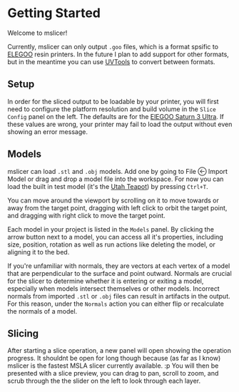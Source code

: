 # Getting Started

Welcome to mslicer!

Currently, mslicer can only output `.goo` files, which is a format spsific to [ELEGOO](https://www.elegoo.com) resin printers. In the future I plan to add support for other formats, but in the meantime you can use [UVTools](https://github.com/sn4k3/UVtools) to convert between formats.

## Setup

In order for the sliced output to be loadable by your printer, you will first need to configure the platform resolution and build volume in the `Slice Config` panel on the left. The defaults are for the [ElEGOO Saturn 3 Ultra](https://us.elegoo.com/products/elegoo-saturn-3-ultra-resin-3d-printer-12k). If these values are wrong, your printer may fail to load the output without even showing an error message.

## Models

mslicer can load `.stl` and `.obj` models. Add one by going to File  Import Model or drag and drop a model file into the workspace. For now you can load the built in test model (it's the [Utah Teapot](https://en.wikipedia.org/wiki/Utah_teapot)) by pressing `Ctrl+T`.

You can move around the viewport by scrolling on it to move towards or away from the target point, dragging with left click to orbit the target point, and dragging with right click to move the target point.

Each model in your project is listed in the `Models` panel. By clicking the arrow button next to a model, you can access all it's properties, including size, position, rotation as well as run actions like deleting the model, or aligning it to the bed.

If you're unfamiliar with normals, they are vectors at each vertex of a model that are perpendicular to the surface and point outward. Normals are crucial for the slicer to determine whether it is entering or exiting a model, especially when models intersect themselves or other models. Incorrect normals from imported `.stl` or `.obj` files can result in artifacts in the output. For this reason, under the `Normals` action you can either flip or recalculate the normals of a model.

## Slicing

After starting a slice operation, a new panel will open showing the operation progress. It shouldnt be open for long though because  (as far as I know) mslicer is the fastest MSLA slicer currently available. :p You will then be presented with a slice preview, you can drag to pan, scroll to zoom, and scrub through the the slider on the left to look through each layer.
